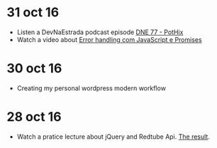 # 31 oct 16
* Listen a DevNaEstrada podcast episode [DNE 77 - PotHix](http://devnaestrada.com.br/2016/10/28/pothix.html)
* Watch a video about [Error handling com JavaScript e Promises](https://www.youtube.com/watch?v=ZgWyha2d6iY)

# 30 oct 16
* Creating my personal wordpress modern workflow

# 28 oct 16
* Watch a pratice lecture about jQuery and Redtube Api. [The result](https://github.com/ogilvieira/netcoders-redtubeapi).
